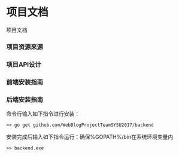 # 项目文档

项目文档

### 项目资源来源



### 项目API设计



### 前端安装指南



### 后端安装指南



命令行输入如下指令进行安装：

```
>> go get github.com/WebBlogProjectTeamSYSU2017/backend
```

安装完成后输入如下指令运行：确保%GOPATH%/bin在系统环境变量内

```
>> backend.exe
```

